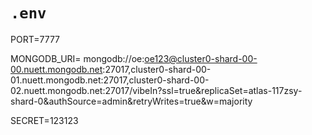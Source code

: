 # `.env`

PORT=7777

MONGODB_URI= mongodb://oe:oe123@cluster0-shard-00-00.nuett.mongodb.net:27017,cluster0-shard-00-01.nuett.mongodb.net:27017,cluster0-shard-00-02.nuett.mongodb.net:27017/vibeIn?ssl=true&replicaSet=atlas-117zsy-shard-0&authSource=admin&retryWrites=true&w=majority


SECRET=123123